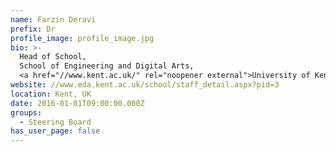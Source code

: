 ```yaml
---
name: Farzin Deravi
prefix: Dr
profile_image: profile_image.jpg
bio: >-
  Head of School,
  School of Engineering and Digital Arts,
  <a href="//www.kent.ac.uk/" rel="noopener external">University of Kent</a>
website: //www.eda.kent.ac.uk/school/staff_detail.aspx?pid=3
location: Kent, UK
date: 2016-01-01T09:00:00.000Z
groups:
  - Steering Board
has_user_page: false
---
```

